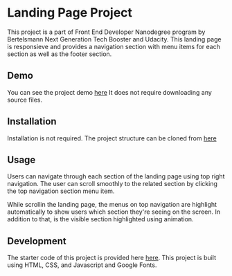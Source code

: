 # Landing Page Project

This project is a part of Front End Developer Nanodegree program by Bertelsmann Next Generation Tech Booster and Udacity. This landing page is responsieve and provides a navigation section with menu items for each section as well as the footer section.


## Demo

You can see the project demo [here](https://anuschka.github.io/fend-landing-page-project/) It does not require downloading any source files.


## Installation

Installation is not required. The project structure can be cloned from [here](https://github.com/anuschka/fend-landing-page-project)


## Usage
Users can navigate through each section of the landing page using top right navigation. The user can scroll smoothly to the related section by clicking the top navigation section menu item. 

While scrollin the landing page, the menus on top navigation are highlight automatically to show users which section they're seeing on the screen. In addition to that, is the visible section highlighted using animation.


## Development
The starter code of this project is provided here [here](https://github.com/udacity/fend/tree/refresh-2019/projects/landing-page). This project is built using HTML, CSS, and Javascript and Google Fonts.